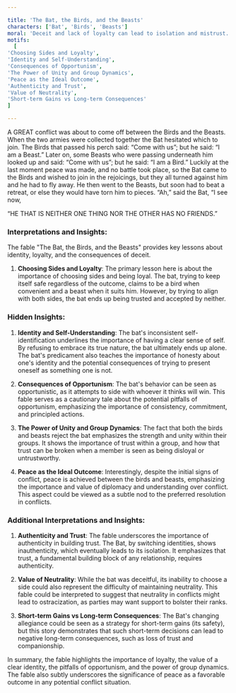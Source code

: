 ```yaml
---

title: 'The Bat, the Birds, and the Beasts'
characters: ['Bat', 'Birds', 'Beasts']
moral: 'Deceit and lack of loyalty can lead to isolation and mistrust.'
motifs:
  [
'Choosing Sides and Loyalty',
'Identity and Self-Understanding',
'Consequences of Opportunism',
'The Power of Unity and Group Dynamics',
'Peace as the Ideal Outcome',
'Authenticity and Trust',
'Value of Neutrality',
'Short-term Gains vs Long-term Consequences'
]

---
```


A GREAT conflict was about to come off between the Birds and the Beasts. When the two armies were collected together the Bat hesitated which to join. The Birds that passed his perch said: “Come with us”; but he said: “I am a Beast.” Later on, some Beasts who were passing underneath him looked up and said: “Come with us”; but he said: “I am a Bird.” Luckily at the last moment peace was made, and no battle took place, so the Bat came to the Birds and wished to join in the rejoicings, but they all turned against him and he had to fly away. He then went to the Beasts, but soon had to beat a retreat, or else they would have torn him to pieces. “Ah,” said the Bat, “I see now,

“HE THAT IS NEITHER ONE THING NOR THE OTHER HAS NO FRIENDS.”

### Interpretations and Insights:

The fable "The Bat, the Birds, and the Beasts" provides key lessons about identity, loyalty, and the consequences of deceit.

1. **Choosing Sides and Loyalty**: The primary lesson here is about the importance of choosing sides and being loyal. The bat, trying to keep itself safe regardless of the outcome, claims to be a bird when convenient and a beast when it suits him. However, by trying to align with both sides, the bat ends up being trusted and accepted by neither.

### Hidden Insights:

1. **Identity and Self-Understanding**: The bat's inconsistent self-identification underlines the importance of having a clear sense of self. By refusing to embrace its true nature, the bat ultimately ends up alone. The bat's predicament also teaches the importance of honesty about one's identity and the potential consequences of trying to present oneself as something one is not.

2. **Consequences of Opportunism**: The bat's behavior can be seen as opportunistic, as it attempts to side with whoever it thinks will win. This fable serves as a cautionary tale about the potential pitfalls of opportunism, emphasizing the importance of consistency, commitment, and principled actions.

3. **The Power of Unity and Group Dynamics**: The fact that both the birds and beasts reject the bat emphasizes the strength and unity within their groups. It shows the importance of trust within a group, and how that trust can be broken when a member is seen as being disloyal or untrustworthy.

4. **Peace as the Ideal Outcome**: Interestingly, despite the initial signs of conflict, peace is achieved between the birds and beasts, emphasizing the importance and value of diplomacy and understanding over conflict. This aspect could be viewed as a subtle nod to the preferred resolution in conflicts.

### Additional Interpretations and Insights:

1. **Authenticity and Trust**: The fable underscores the importance of authenticity in building trust. The Bat, by switching identities, shows inauthenticity, which eventually leads to its isolation. It emphasizes that trust, a fundamental building block of any relationship, requires authenticity.

2. **Value of Neutrality**: While the bat was deceitful, its inability to choose a side could also represent the difficulty of maintaining neutrality. This fable could be interpreted to suggest that neutrality in conflicts might lead to ostracization, as parties may want support to bolster their ranks.

3. **Short-term Gains vs Long-term Consequences**: The Bat's changing allegiance could be seen as a strategy for short-term gains (its safety), but this story demonstrates that such short-term decisions can lead to negative long-term consequences, such as loss of trust and companionship.

In summary, the fable highlights the importance of loyalty, the value of a clear identity, the pitfalls of opportunism, and the power of group dynamics. The fable also subtly underscores the significance of peace as a favorable outcome in any potential conflict situation.
